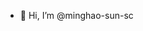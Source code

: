- 👋 Hi, I’m @minghao-sun-sc

<!---
minghao-sun-sc/minghao-sun-sc is a ✨ special ✨ repository because its `README.md` (this file) appears on your GitHub profile.
You can click the Preview link to take a look at your changes.
--->
